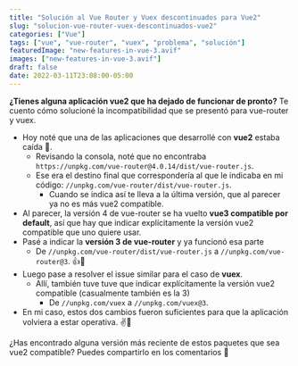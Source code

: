 ```yaml
---
title: "Solución al Vue Router y Vuex descontinuados para Vue2"
slug: "solucion-vue-router-vuex-descontinuados-vue2"
categories: ["Vue"]
tags: ["vue", "vue-router", "vuex", "problema", "solución"]
featuredImage: "new-features-in-vue-3.avif"
images: ["new-features-in-vue-3.avif"]
draft: false
date: 2022-03-11T23:08:00-05:00
---
```


**¿Tienes alguna aplicación vue2 que ha dejado de funcionar de pronto?** Te cuento cómo solucioné la incompatibilidad que se presentó para vue-router y vuex.

<!--more-->

- Hoy noté que una de las aplicaciones que desarrollé con **vue2** estaba caída 🙈.
  - Revisando la consola, noté que no encontraba `https://unpkg.com/vue-router@4.0.14/dist/vue-router.js`.
  - Ese era el destino final que correspondería al que le indicaba en mi código: `//unpkg.com/vue-router/dist/vue-router.js`.
    - Cuando se indica así te lleva a la última versión, que al parecer ya no es más vue2 compatible.
- Al parecer, la versión 4 de vue-router se ha vuelto **vue3 compatible por default**, así que hay que indicar explícitamente la versión vue2 compatible que uno quiere usar.
- Pasé a indicar la **versión 3 de vue-router** y ya funcionó esa parte
  - De `//unpkg.com/vue-router/dist/vue-router.js` a `//unpkg.com/vue-router@3`. 👍🙂
- Luego pase a resolver el issue similar para el caso de **vuex**.
  - Allí, también tuve tuve que indicar explícitamente la versión vue2 compatible (casualmente también es la 3)
    - De `//unpkg.com/vuex` a `//unpkg.com/vuex@3`.
- En mi caso, estos dos cambios fueron suficientes para que la aplicación volviera a estar operativa. ✌️🙂

¿Has encontrado alguna versión más reciente de estos paquetes que sea vue2 compatible? Puedes compartirlo en los comentarios 🙏